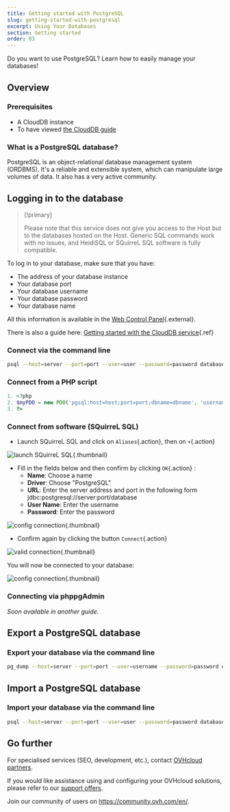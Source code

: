 ```yaml
---
title: Getting started with PostgreSQL
slug: getting-started-with-postgresql
excerpt: Using Your Databases
section: Getting started
order: 03
---
```


Do you want to use PostgreSQL? Learn how to easily manage your databases!


## Overview

### Prerequisites

- A CloudDB instance
- To have viewed [the CloudDB guide](../getting-started-with-clouddb/)


### What is a PostgreSQL database?
PostgreSQL is an object-relational database management system (ORDBMS). It's a reliable and extensible system, which can manipulate large volumes of data. It also has a very active community.


## Logging in to the database


> [!primary]
>
> Please note that this service does not give you access to the Host but to the databases hosted on the Host. Generic SQL commands work with no issues, and HeidiSQL or SQuirreL SQL software is fully compatible.
> 

To log in to your database, make sure that you have:

- The address of your database instance
- Your database port
- Your database username
- Your database password
- Your database name

All this information is available in the [Web Control Panel](https://www.ovh.com/manager/web/){.external}.

There is also a guide here: [Getting started with the CloudDB service](../starting_with_clouddb/guide.en-gb.md){.ref}


### Connect via the command line

```bash
psql --host=server --port=port --user=user --password=password database_name
```


### Connect from a PHP script

```php
1. <?php
2. $myPDO = new PDO('pgsql:host=host;port=port;dbname=dbname', 'username', 'password');
3. ?>
```


### Connect from software (SQuirreL SQL)
- Launch SQuirreL SQL and click on `Aliases`{.action}, then on `+`{.action}


![launch SQuirreL SQL](images/1.PNG){.thumbnail}

- Fill in the fields below and then confirm by clicking `OK`{.action} :
    - **Name**: Choose a name
    - **Driver**: Choose "PostgreSQL"
    - **URL**: Enter the server address and port in the following form jdbc:postgresql://server:port/database
    - **User Name**: Enter the username
    - **Password**: Enter the password


![config connection](images/2.PNG){.thumbnail}

- Confirm again by clicking the button `Connect`{.action}


![valid connection](images/3.PNG){.thumbnail}

You will now be connected to your database:


![config connection](images/4.PNG){.thumbnail}


### Connecting via phppgAdmin
*Soon available in another guide.*


## Export a PostgreSQL database

### Export your database via the command line

```bash
pg_dump --host=server --port=port --user=username --password=password database_name > database_name.sql
```


## Import a PostgreSQL database

### Import your database via the command line

```bash
psql --host=server --port=port --user=user --password=password database_name < database_name.sql
```

## Go further

For specialised services (SEO, development, etc.), contact [OVHcloud partners](https://partner.ovhcloud.com/en-gb/).

If you would like assistance using and configuring your OVHcloud solutions, please refer to our [support offers](https://www.ovhcloud.com/en-gb/support-levels/).

Join our community of users on <https://community.ovh.com/en/>. 